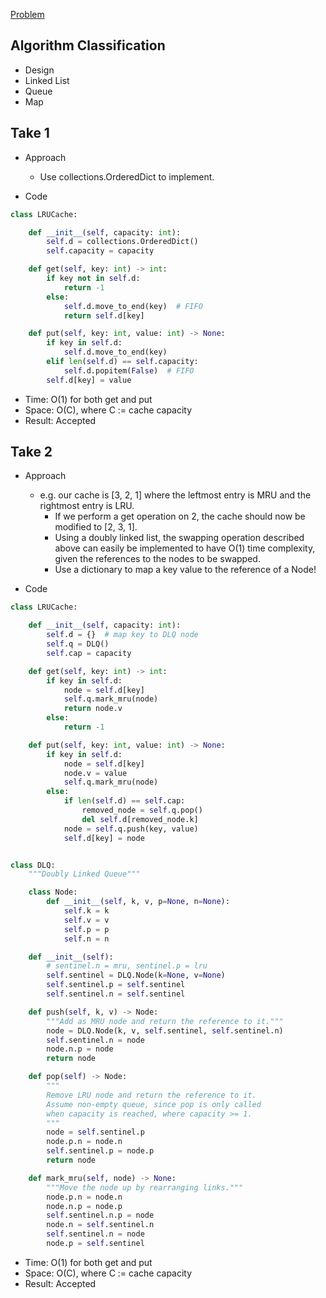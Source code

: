 [Problem](https://leetcode.com/problems/lru-cache/)

## Algorithm Classification
- Design
- Linked List
- Queue
- Map

## Take 1
- Approach
    - Use collections.OrderedDict to implement.

- Code
```python
class LRUCache:

    def __init__(self, capacity: int):
        self.d = collections.OrderedDict()
        self.capacity = capacity

    def get(self, key: int) -> int:
        if key not in self.d:
            return -1
        else:
            self.d.move_to_end(key)  # FIFO
            return self.d[key]

    def put(self, key: int, value: int) -> None:
        if key in self.d:
            self.d.move_to_end(key)
        elif len(self.d) == self.capacity:
            self.d.popitem(False)  # FIFO
        self.d[key] = value
```
- Time: O(1) for both get and put
- Space: O(C), where C := cache capacity
- Result: Accepted

## Take 2
- Approach
    - e.g. our cache is [3, 2, 1] where the leftmost entry is MRU and the
      rightmost entry is LRU.
        - If we perform a get operation on 2, the cache should now be modified
          to [2, 3, 1].
        - Using a doubly linked list, the swapping operation described above
          can easily be implemented to have O(1) time complexity, given the
          references to the nodes to be swapped.
        - Use a dictionary to map a key value to the reference of a Node!

- Code
```python
class LRUCache:

    def __init__(self, capacity: int):
        self.d = {}  # map key to DLQ node
        self.q = DLQ()
        self.cap = capacity

    def get(self, key: int) -> int:
        if key in self.d:
            node = self.d[key]
            self.q.mark_mru(node)
            return node.v
        else:
            return -1

    def put(self, key: int, value: int) -> None:
        if key in self.d:
            node = self.d[key]
            node.v = value
            self.q.mark_mru(node)
        else:
            if len(self.d) == self.cap:
                removed_node = self.q.pop()
                del self.d[removed_node.k]
            node = self.q.push(key, value)
            self.d[key] = node


class DLQ:
    """Doubly Linked Queue"""

    class Node:
        def __init__(self, k, v, p=None, n=None):
            self.k = k
            self.v = v
            self.p = p
            self.n = n

    def __init__(self):
        # sentinel.n = mru, sentinel.p = lru
        self.sentinel = DLQ.Node(k=None, v=None)
        self.sentinel.p = self.sentinel
        self.sentinel.n = self.sentinel

    def push(self, k, v) -> Node:
        """Add as MRU node and return the reference to it."""
        node = DLQ.Node(k, v, self.sentinel, self.sentinel.n)
        self.sentinel.n = node
        node.n.p = node
        return node

    def pop(self) -> Node:
        """
        Remove LRU node and return the reference to it.
        Assume non-empty queue, since pop is only called
        when capacity is reached, where capacity >= 1.
        """
        node = self.sentinel.p
        node.p.n = node.n
        self.sentinel.p = node.p
        return node

    def mark_mru(self, node) -> None:
        """Move the node up by rearranging links."""
        node.p.n = node.n
        node.n.p = node.p
        self.sentinel.n.p = node
        node.n = self.sentinel.n
        self.sentinel.n = node
        node.p = self.sentinel
```
- Time: O(1) for both get and put
- Space: O(C), where C := cache capacity
- Result: Accepted

